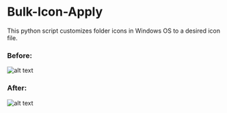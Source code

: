# Bulk-Icon-Apply
This python script customizes folder icons in Windows OS to a desired icon file.

### Before:
![alt text](https://github.com/CAVIND46016/Bulk-Icon-Apply/blob/master/data/before.png)
### After:
![alt text](https://github.com/CAVIND46016/Bulk-Icon-Apply/blob/master/data/after.png)

